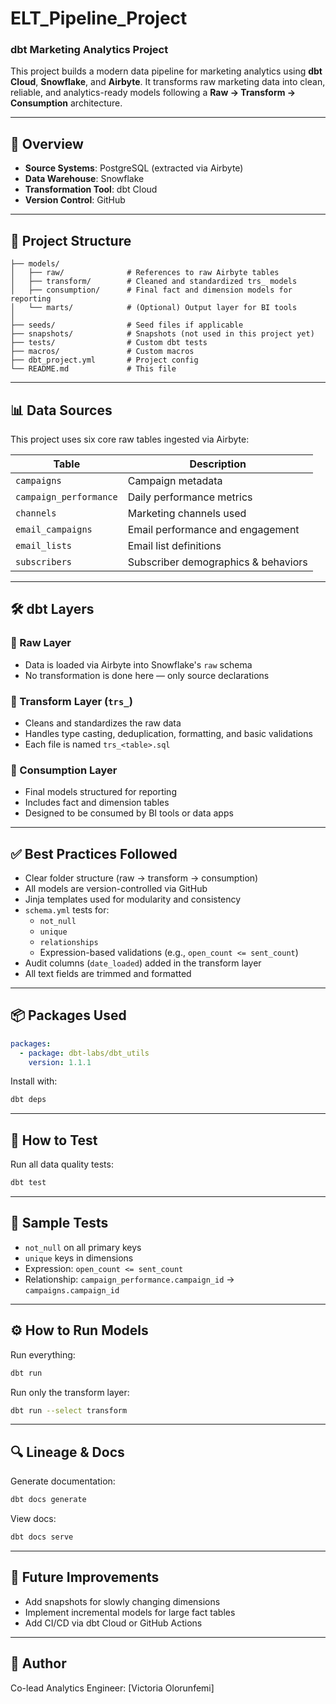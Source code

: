 # ELT_Pipeline_Project


### dbt Marketing Analytics Project

This project builds a modern data pipeline for marketing analytics using **dbt Cloud**, **Snowflake**, and **Airbyte**. It transforms raw marketing data into clean, reliable, and analytics-ready models following a **Raw → Transform → Consumption** architecture.

---

## 🚀 Overview

- **Source Systems**: PostgreSQL (extracted via Airbyte)
- **Data Warehouse**: Snowflake
- **Transformation Tool**: dbt Cloud
- **Version Control**: GitHub

---

## 📂 Project Structure

```text
├── models/
│   ├── raw/              # References to raw Airbyte tables
│   ├── transform/        # Cleaned and standardized trs_ models
│   ├── consumption/      # Final fact and dimension models for reporting
│   └── marts/            # (Optional) Output layer for BI tools
│
├── seeds/                # Seed files if applicable
├── snapshots/            # Snapshots (not used in this project yet)
├── tests/                # Custom dbt tests
├── macros/               # Custom macros
├── dbt_project.yml       # Project config
└── README.md             # This file
```

---

## 📊 Data Sources

This project uses six core raw tables ingested via Airbyte:

| Table               | Description                            |
|---------------------|----------------------------------------|
| `campaigns`         | Campaign metadata                      |
| `campaign_performance` | Daily performance metrics           |
| `channels`          | Marketing channels used                |
| `email_campaigns`   | Email performance and engagement       |
| `email_lists`       | Email list definitions                 |
| `subscribers`       | Subscriber demographics & behaviors    |

---

## 🛠️ dbt Layers

### 🔹 Raw Layer
- Data is loaded via Airbyte into Snowflake's `raw` schema
- No transformation is done here — only source declarations

### 🔹 Transform Layer (`trs_`)
- Cleans and standardizes the raw data
- Handles type casting, deduplication, formatting, and basic validations
- Each file is named `trs_<table>.sql`

### 🔹 Consumption Layer
- Final models structured for reporting
- Includes fact and dimension tables
- Designed to be consumed by BI tools or data apps

---

## ✅ Best Practices Followed

- Clear folder structure (raw → transform → consumption)
- All models are version-controlled via GitHub
- Jinja templates used for modularity and consistency
- `schema.yml` tests for:
  - `not_null`
  - `unique`
  - `relationships`
  - Expression-based validations (e.g., `open_count <= sent_count`)
- Audit columns (`date_loaded`) added in the transform layer
- All text fields are trimmed and formatted

---

## 📦 Packages Used

```yml
packages:
  - package: dbt-labs/dbt_utils
    version: 1.1.1
```

Install with:

```bash
dbt deps
```

---

## 🔬 How to Test

Run all data quality tests:

```bash
dbt test
```

---

## 🧪 Sample Tests

- `not_null` on all primary keys
- `unique` keys in dimensions
- Expression: `open_count <= sent_count`
- Relationship: `campaign_performance.campaign_id` → `campaigns.campaign_id`

---

## ⚙️ How to Run Models

Run everything:

```bash
dbt run
```

Run only the transform layer:

```bash
dbt run --select transform
```

---

## 🔍 Lineage & Docs

Generate documentation:

```bash
dbt docs generate
```

View docs:

```bash
dbt docs serve
```

---

## 🧠 Future Improvements

- Add snapshots for slowly changing dimensions
- Implement incremental models for large fact tables
- Add CI/CD via dbt Cloud or GitHub Actions

---

## 📝 Author

Co-lead Analytics Engineer: [Victoria Olorunfemi]  

